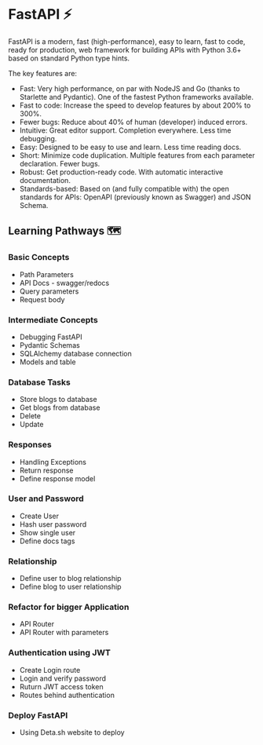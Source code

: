 # FastAPI ⚡

FastAPI is a modern, fast (high-performance), easy to learn, fast to code, ready for production, web framework for building APIs with Python 3.6+ based on standard Python type hints.

The key features are:
 - Fast: Very high performance, on par with NodeJS and Go (thanks to Starlette and Pydantic). One of the fastest Python frameworks available.
 - Fast to code: Increase the speed to develop features by about 200% to 300%.
 - Fewer bugs: Reduce about 40% of human (developer) induced errors.
 - Intuitive: Great editor support. Completion everywhere. Less time debugging.
 - Easy: Designed to be easy to use and learn. Less time reading docs.
 - Short: Minimize code duplication. Multiple features from each parameter declaration. Fewer bugs.
 - Robust: Get production-ready code. With automatic interactive documentation.
 - Standards-based: Based on (and fully compatible with) the open standards for APIs: OpenAPI (previously known as Swagger) and JSON Schema.
 
## Learning Pathways 🗺️
### Basic Concepts
  - Path Parameters
  - API Docs - swagger/redocs
  - Query parameters
  - Request body

### Intermediate Concepts
  - Debugging FastAPI
  - Pydantic Schemas
  - SQLAlchemy database connection
  - Models and table

### Database Tasks
  - Store blogs to database
  - Get blogs from database
  - Delete
  - Update
 
### Responses
  - Handling Exceptions
  - Return response
  - Define response model

### User and Password
  - Create User
  - Hash user password
  - Show single user
  - Define docs tags
 
### Relationship
  - Define user to blog relationship
  - Define blog to user relationship

### Refactor for bigger Application
  - API Router
  - API Router with parameters

### Authentication using JWT
  - Create Login route
  - Login and verify password
  - Ruturn JWT access token
  - Routes behind authentication

### Deploy FastAPI
  - Using Deta.sh website to deploy

